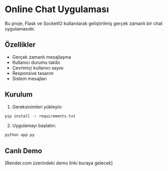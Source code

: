 # Online Chat Uygulaması

Bu proje, Flask ve SocketIO kullanılarak geliştirilmiş gerçek zamanlı bir chat uygulamasıdır.

## Özellikler

- Gerçek zamanlı mesajlaşma
- Kullanıcı durumu takibi
- Çevrimiçi kullanıcı sayısı
- Responsive tasarım
- Sistem mesajları

## Kurulum

1. Gereksinimleri yükleyin:
```bash
pip install -r requirements.txt
```

2. Uygulamayı başlatın:
```bash
python app.py
```

## Canlı Demo

[Render.com üzerindeki demo linki buraya gelecek]
